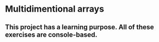 # Multidimentional arrays
## This project has a learning purpose. All of these exercises are console-based.
